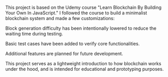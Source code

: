 This project is based on the Udemy course "Learn Blockchain By Building Your Own In JavaScript."
I followed the course to build a minimalist blockchain system and made a few customizations:

Block generation difficulty has been intentionally lowered to reduce the waiting time during testing.

Basic test cases have been added to verify core functionalities.

Additional features are planned for future development.

This project serves as a lightweight introduction to how blockchain works under the hood, and is intended for educational and prototyping purposes.
